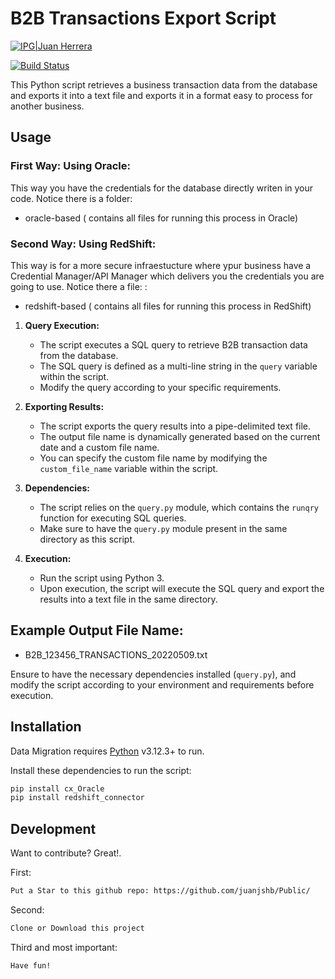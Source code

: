 # B2B Transactions Export Script
[![IPG|Juan Herrera](https://raysonline.in/image/python-Rays.png)](https://github.com/juanjshb/)

[![Build Status](https://travis-ci.org/joemccann/dillinger.svg?branch=master)](https://github.com/juanjshb/)

This Python script retrieves a business transaction data from the database and exports it into a text file and exports it in a format easy to process for another business.

## Usage

### First Way: Using Oracle:
This way you have the credentials for the database directly writen in your code. Notice there is a folder:
- oracle-based ( contains all files for running this process in Oracle)

### Second Way: Using RedShift:
This way is for a more secure infraestucture where ypur business have a Credential Manager/API Manager which delivers you the credentials you are going to use. Notice there a file: :
- redshift-based ( contains all files for running this process in RedShift)

1. **Query Execution:**
   - The script executes a SQL query to retrieve B2B transaction data from the database.
   - The SQL query is defined as a multi-line string in the `query` variable within the script.
   - Modify the query according to your specific requirements.

2. **Exporting Results:**
   - The script exports the query results into a pipe-delimited text file.
   - The output file name is dynamically generated based on the current date and a custom file name.
   - You can specify the custom file name by modifying the `custom_file_name` variable within the script.

3. **Dependencies:**
   - The script relies on the `query.py` module, which contains the `runqry` function for executing SQL queries.
   - Make sure to have the `query.py` module present in the same directory as this script.

4. **Execution:**
   - Run the script using Python 3.
   - Upon execution, the script will execute the SQL query and export the results into a text file in the same directory.

## Example Output File Name:
   - B2B_123456_TRANSACTIONS_20220509.txt

Ensure to have the necessary dependencies installed (`query.py`), and modify the script according to your environment and requirements before execution.


## Installation

Data Migration requires [Python](https://python.org/) v3.12.3+ to run.

Install these dependencies to run the script:

```sh
pip install cx_Oracle
pip install redshift_connector
```

## Development

Want to contribute? Great!.

First:

```sh
Put a Star to this github repo: https://github.com/juanjshb/Public/
```

Second:

```sh
Clone or Download this project
```

Third and most important:

```sh
Have fun!
```

